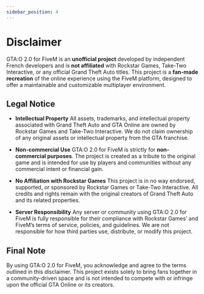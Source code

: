 ```yaml
---
sidebar_position: 4
---
```


# Disclaimer

GTA:O 2.0 for FiveM is an **unofficial project** developed by independent French developers and is **not affiliated** with Rockstar Games, Take-Two Interactive, or any official Grand Theft Auto titles. This project is a **fan-made recreation** of the online experience using the FiveM platform, designed to offer a maintainable and customizable multiplayer environment.

## Legal Notice

- **Intellectual Property**
  All assets, trademarks, and intellectual property associated with Grand Theft Auto and GTA Online are owned by Rockstar Games and Take-Two Interactive. We do not claim ownership of any original assets or intellectual property from the GTA franchise.

- **Non-commercial Use**
  GTA:O 2.0 for FiveM is strictly for **non-commercial purposes**. The project is created as a tribute to the original game and is intended for use by players and communities without any commercial intent or financial gain.

- **No Affiliation with Rockstar Games**
  This project is in no way endorsed, supported, or sponsored by Rockstar Games or Take-Two Interactive. All credits and rights remain with the original creators of Grand Theft Auto and its related properties.

- **Server Responsibility**
  Any server or community using GTA:O 2.0 for FiveM is fully responsible for their compliance with Rockstar Games’ and FiveM’s terms of service, policies, and guidelines. We are not responsible for how third parties use, distribute, or modify this project.

## Final Note

By using GTA:O 2.0 for FiveM, you acknowledge and agree to the terms outlined in this disclaimer. This project exists solely to bring fans together in a community-driven space and is not intended to compete with or infringe upon the official GTA Online or its creators.
